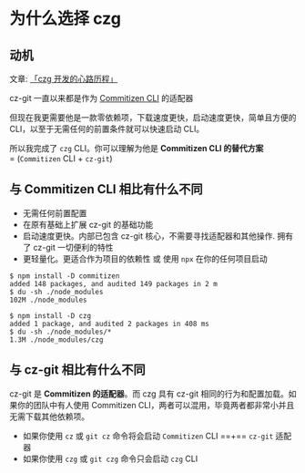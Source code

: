 # 为什么选择 czg

## 动机

文章: [「czg 开发的心路历程」](https://www.qbb.sh/posts/2022-12-26-cz-git-czg-journey-zh#czg-%E7%9A%84%E5%BC%80%E5%8F%91%E5%8E%86%E7%A8%8B)

cz-git 一直以来都是作为 [Commitizen CLI](https://github.com/commitizen/cz-cli) 的适配器

但现在我更需要他是一款零依赖项，下载速度更快，启动速度更快，简单且方便的 CLI，以至于无需任何的前置条件就可以快速启动 CLI。

所以我完成了 `czg` CLI。你可以理解为他是 **Commitizen CLI 的替代方案** \
= (`Commitizen` CLI + `cz-git`)

## 与 Commitizen CLI 相比有什么不同

- 无需任何前置配置
- 在原有基础上扩展 cz-git 的基础功能
- 启动速度更快。内部已包含 cz-git 核心，不需要寻找适配器和其他操作. 拥有了 cz-git 一切便利的特性
- 更轻量化。更适合作为项目的依赖性 或 使用 `npx` 在你的任何项目启动

```sh{7,9}
$ npm install -D commitizen
added 148 packages, and audited 149 packages in 2 m
$ du -sh ./node_modules
102M ./node_modules

$ npm install -D czg
added 1 package, and audited 2 packages in 408 ms
$ du -sh ./node_modules/*
1.3M ./node_modules/czg
```

## 与 cz-git 相比有什么不同
cz-git 是 **Commitizen 的适配器**。而 czg 具有 cz-git 相同的行为和配置加载。如果你的团队中有人使用 Commitizen CLI，两者可以混用，毕竟两者都非常小并且无需下载其他依赖项。

- 如果你使用 `cz` 或 `git cz` 命令将会启动 `Commitizen` CLI ==+== `cz-git` 适配器
- 如果你使用 `czg` 或 `git czg` 命令只会启动 `czg` CLI
